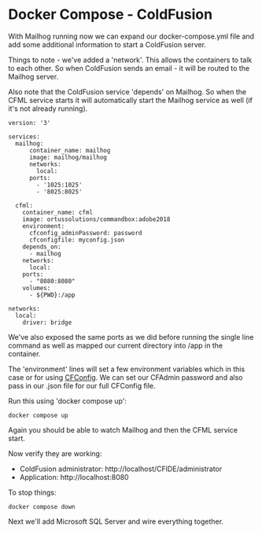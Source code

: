 # Docker Compose - ColdFusion

With Mailhog running now we can expand our docker-compose.yml file and add
some additional information to start a ColdFusion server.

Things to note - we've added a 'network'. This allows the containers to talk to
each other.  So when ColdFusion sends an email - it will be routed to the Mailhog server.

Also note that the ColdFusion service 'depends' on Mailhog. So when the CFML service
starts it will automatically start the Mailhog service as well (if it's not already running).

```
version: '3'

services:
  mailhog:
      container_name: mailhog
      image: mailhog/mailhog
      networks:
        local:
      ports:
        - '1025:1025'
        - '8025:8025'

  cfml:
    container_name: cfml
    image: ortussolutions/commandbox:adobe2018
    environment:
      cfconfig_adminPassword: password
      cfconfigfile: myconfig.json
    depends_on:
      - mailhog
    networks:
      local:
    ports:
      - "8080:8080"
    volumes:
      - ${PWD}:/app

networks:
  local:
    driver: bridge

```

We've also exposed the same ports as we did before running the single line command as well as mapped our current directory into /app in the container.

The 'environment' lines will set a few environment variables which in this case or for using [CFConfig](https://cfconfig.ortusbooks.com/using-the-cli/env-var-overrides). We can set our CFAdmin password and also pass in our .json file for our full CFConfig file.


Run this using 'docker compose up':

```
docker compose up
```

Again you should be able to watch Mailhog and then the CFML service start. 

Now verify they are working:

- ColdFusion administrator:  http://localhost/CFIDE/administrator
- Application: http://localhost:8080

To stop things:

```
docker compose down
```


Next we'll add Microsoft SQL Server and wire everything together.

